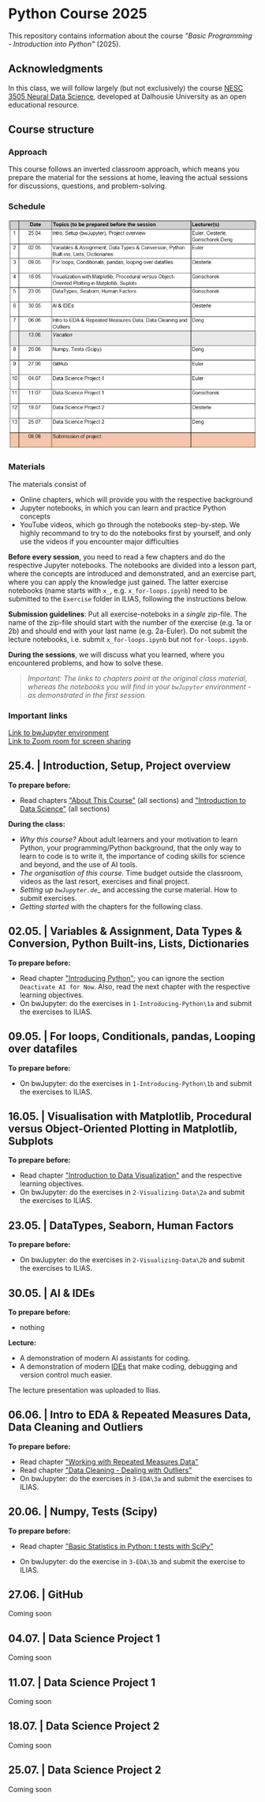 # Python Course 2025
This repository contains information about the course _"Basic Programming - Introduction into Python"_ (2025).  

## Acknowledgments
In this class, we will follow largely (but not exclusively) the course [NESC 3505 Neural Data Science](https://neuraldatascience.io/intro.html), developed at Dalhousie University as an open educational resource.

## Course structure
### Approach
This course follows an inverted classroom approach, which means you prepare the material for the sessions at home, leaving the actual sessions for discussions, questions, and problem-solving.

### Schedule
 <img src="https://github.com/eulerlab/python-course-2025/blob/main/python-course-2025-schedule_v2.png" alt="alt text" width="600"/>

### Materials
The materials consist of
- Online chapters, which will provide you with the respective background
- Jupyter notebooks, in which you can learn and practice Python concepts
- YouTube videos, which go through the notebooks step-by-step. We highly recommand to try to do the notebooks first by yourself, and only use the videos if you encounter major difficulties

__Before every session__, you need to read a few chapters and do the respective Jupyter notebooks. The notebooks are divided into a lesson part, where the concepts are introduced and demonstrated, and an exercise part, where you can apply the knowledge just gained. The latter exercise notebooks (name starts with `x_`, e.g. `x_for-loops.ipynb`) need to be submitted to the `Exercise` folder in ILIAS, following the instructions below.

__Submission guidelines__: Put all exercise-noteboks in a *single* zip-file. The name of the zip-file should start with the number of the exercise (e.g. 1a or 2b) and should end with your last name (e.g. 2a-Euler). Do not submit the lecture notebooks, i.e. submit `x_for-loops.ipynb` but not `for-loops.ipynb`.

__During the sessions__, we will discuss what you learned, where you encountered problems, and how to solve these.

> _Important: The links to chapters point at the original class material, whereas the notebooks you will find in your `bwJupyter` environment - as demonstrated in the first session._

### Important links
[Link to bwJupyter environment](https://hub.bwjupyter.de/services/profilemanagement/add?profile=cc0f3dc4-ec2d-42ac-9b5e-84a67ccc915c)  
[Link to Zoom room for screen sharing](https://med-uni-tuebingen-de.zoom-x.de/j/61228841347?pwd=baExSBbdq2wUt1U4bBlQt6DbTshsxI.1)

## 25.4. | Introduction, Setup, Project overview
__To prepare before:__
- Read chapters ["About This Course"](https://neuraldatascience.io/1-intro/why.html) (all sections) and ["Introduction to Data Science"](https://neuraldatascience.io/2-nds/introduction.html) (all sections)

__During the class:__
- _Why this course?_ About adult learners and your motivation to learn Python, your programming/Python background, that the only way to learn to code is to write it, the importance of coding skills for science and beyond, and the use of AI tools.
- _The organisation of this course._ Time budget outside the classroom, videos as the last resort, exercises and final project.
- _Setting up `bwJupyter.de`__ and accessing the curse material. How to submit exercises.
- _Getting started_ with the chapters for the following class.

## 02.05. | Variables & Assignment, Data Types & Conversion, Python Built-ins, Lists, Dictionaries
__To prepare before:__
- Read chapter ["Introducing Python"](https://neuraldatascience.io/3-python/introduction.html); you can ignore the section `Deactivate AI for Now`. Also, read the next chapter with the respective learning objectives.
- On bwJupyter: do the exercises in `1-Introducing-Python\1a` and submit the exercises to ILIAS.

## 09.05. | For loops, Conditionals, pandas, Looping over datafiles
__To prepare before:__
- On bwJupyter: do the exercises in `1-Introducing-Python\1b` and submit the exercises to ILIAS.

## 16.05. | Visualisation with Matplotlib, Procedural versus Object-Oriented Plotting in Matplotlib, Subplots
__To prepare before:__
- Read chapter ["Introduction to Data Visualization"](https://neuraldatascience.io/4-viz/introduction.html) and the respective learning objectives.
- On bwJupyter: do the exercises in `2-Visualizing-Data\2a` and submit the exercises to ILIAS.

## 23.05. | DataTypes, Seaborn, Human Factors
__To prepare before:__
- On bwJupyter: do the exercises in `2-Visualizing-Data\2b` and submit the exercises to ILIAS.

## 30.05. | AI & IDEs 
__To prepare before:__
- nothing

__Lecture:__
- A demonstration of modern AI assistants for coding.
- A demonstration of modern [IDEs](https://en.wikipedia.org/wiki/Integrated_development_environment) that make coding, debugging and version control much easier.

The lecture presentation was uploaded to Ilias.

## 06.06. | Intro to EDA & Repeated Measures Data, Data Cleaning and Outliers
__To prepare before:__
- Read chapter ["Working with Repeated Measures Data"](https://neuraldatascience.io/5-eda/repeated_measures.html)
- Read chapter ["Data Cleaning - Dealing with Outliers"](https://neuraldatascience.io/5-eda/data_cleaning.html)
- On bwJupyter: do the exercises in `3-EDA\3a` and submit the exercises to ILIAS.

## 20.06. | Numpy, Tests (Scipy)
__To prepare before:__
- Read chapter ["Basic Statistics in Python: t tests with SciPy"](https://neuraldatascience.io/5-eda/ttests.html)

- On bwJupyter: do the exercise in `3-EDA\3b` and submit the exercise to ILIAS.

## 27.06. | GitHub
Coming soon

## 04.07. | Data Science Project 1
Coming soon

## 11.07. | Data Science Project 1
Coming soon

## 18.07. | Data Science Project 2
Coming soon

## 25.07. | Data Science Project 2
Coming soon


